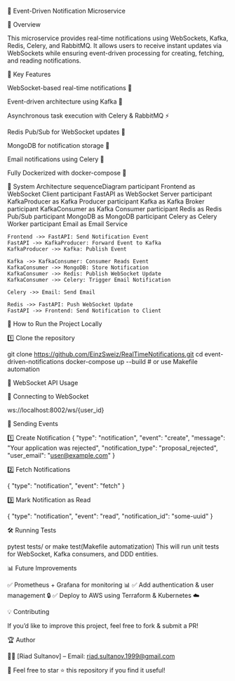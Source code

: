 📡 Event-Driven Notification Microservice

🚀 Overview

This microservice provides real-time notifications using WebSockets, Kafka, Redis, Celery, and RabbitMQ.
It allows users to receive instant updates via WebSockets while ensuring event-driven processing for creating, fetching, and reading notifications.

🌟 Key Features

WebSocket-based real-time notifications 📡

Event-driven architecture using Kafka 🎯

Asynchronous task execution with Celery & RabbitMQ ⚡

Redis Pub/Sub for WebSocket updates 🚀

MongoDB for notification storage 📂

Email notifications using Celery 📧

Fully Dockerized with docker-compose 🐳

🎯 System Architecture
sequenceDiagram
    participant Frontend as WebSocket Client
    participant FastAPI as WebSocket Server
    participant KafkaProducer as Kafka Producer
    participant Kafka as Kafka Broker
    participant KafkaConsumer as Kafka Consumer
    participant Redis as Redis Pub/Sub
    participant MongoDB as MongoDB
    participant Celery as Celery Worker
    participant Email as Email Service

    Frontend ->> FastAPI: Send Notification Event
    FastAPI ->> KafkaProducer: Forward Event to Kafka
    KafkaProducer ->> Kafka: Publish Event

    Kafka ->> KafkaConsumer: Consumer Reads Event
    KafkaConsumer ->> MongoDB: Store Notification
    KafkaConsumer ->> Redis: Publish WebSocket Update
    KafkaConsumer ->> Celery: Trigger Email Notification

    Celery ->> Email: Send Email

    Redis ->> FastAPI: Push WebSocket Update
    FastAPI ->> Frontend: Send Notification to Client



🚀 How to Run the Project Locally

1️⃣ Clone the repository

git clone https://github.com/EinzSweiz/RealTimeNotifications.git
cd event-driven-notifications
docker-compose up --build  # or use Makefile automation

📡 WebSocket API Usage

🔌 Connecting to WebSocket

ws://localhost:8002/ws/{user_id}

📩 Sending Events

1️⃣ Create Notification
{
  "type": "notification",
  "event": "create",
  "message": "Your application was rejected",
  "notification_type": "proposal_rejected",
  "user_email": "user@example.com"
}

2️⃣ Fetch Notifications

{
  "type": "notification",
  "event": "fetch"
}


3️⃣ Mark Notification as Read

{
  "type": "notification",
  "event": "read",
  "notification_id": "some-uuid"
}

🛠 Running Tests

pytest tests/ or make test(Makefile automatization)
This will run unit tests for WebSocket, Kafka consumers, and DDD entities.

📊 Future Improvements

✅ Prometheus + Grafana for monitoring 📊
✅ Add authentication & user management 🔒
✅ Deploy to AWS using Terraform & Kubernetes ☁️

💡 Contributing

If you’d like to improve this project, feel free to fork & submit a PR!

🏆 Author

👨‍💻 [Riad Sultanov] – Email: riad.sultanov.1999@gmail.com

🚀 Feel free to star ⭐ this repository if you find it useful!
